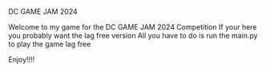DC GAME JAM 2024

Welcome to my game for the DC GAME JAM 2024 Competition
If your here you probably want the lag free version
All you have to do is run the main.py to play the game lag free

Enjoy!!!!
